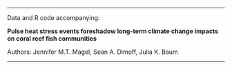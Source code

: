 ****

Data and R code accompanying:

**Pulse heat stress events foreshadow long-term climate change impacts on coral reef fish communities**

Authors: Jennifer M.T. Magel, Sean A. Dimoff, Julia K. Baum

****
